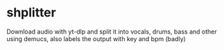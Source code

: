 # shplitter
Download audio with yt-dlp and split it into vocals, drums, bass and other using demucs, also labels the output with key and bpm (badly)
